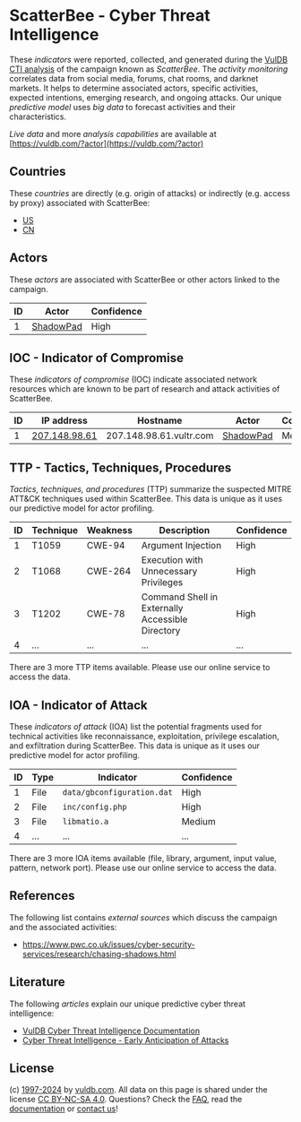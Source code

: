 # ScatterBee - Cyber Threat Intelligence

These _indicators_ were reported, collected, and generated during the [VulDB CTI analysis](https://vuldb.com/?kb.cti) of the campaign known as _ScatterBee_. The _activity monitoring_ correlates data from social media, forums, chat rooms, and darknet markets. It helps to determine associated actors, specific activities, expected intentions, emerging research, and ongoing attacks. Our unique _predictive model_ uses _big data_ to forecast activities and their characteristics.

_Live data_ and more _analysis capabilities_ are available at [https://vuldb.com/?actor](https://vuldb.com/?actor)

## Countries

These _countries_ are directly (e.g. origin of attacks) or indirectly (e.g. access by proxy) associated with ScatterBee:

* [US](https://vuldb.com/?country.us)
* [CN](https://vuldb.com/?country.cn)

## Actors

These _actors_ are associated with ScatterBee or other actors linked to the campaign.

ID | Actor | Confidence
-- | ----- | ----------
1 | [ShadowPad](https://vuldb.com/?actor.shadowpad) | High

## IOC - Indicator of Compromise

These _indicators of compromise_ (IOC) indicate associated network resources which are known to be part of research and attack activities of ScatterBee.

ID | IP address | Hostname | Actor | Confidence
-- | ---------- | -------- | ----- | ----------
1 | [207.148.98.61](https://vuldb.com/?ip.207.148.98.61) | 207.148.98.61.vultr.com | [ShadowPad](https://vuldb.com/?actor.shadowpad) | Medium

## TTP - Tactics, Techniques, Procedures

_Tactics, techniques, and procedures_ (TTP) summarize the suspected MITRE ATT&CK techniques used within ScatterBee. This data is unique as it uses our predictive model for actor profiling.

ID | Technique | Weakness | Description | Confidence
-- | --------- | -------- | ----------- | ----------
1 | T1059 | CWE-94 | Argument Injection | High
2 | T1068 | CWE-264 | Execution with Unnecessary Privileges | High
3 | T1202 | CWE-78 | Command Shell in Externally Accessible Directory | High
4 | ... | ... | ... | ...

There are 3 more TTP items available. Please use our online service to access the data.

## IOA - Indicator of Attack

These _indicators of attack_ (IOA) list the potential fragments used for technical activities like reconnaissance, exploitation, privilege escalation, and exfiltration during ScatterBee. This data is unique as it uses our predictive model for actor profiling.

ID | Type | Indicator | Confidence
-- | ---- | --------- | ----------
1 | File | `data/gbconfiguration.dat` | High
2 | File | `inc/config.php` | High
3 | File | `libmatio.a` | Medium
4 | ... | ... | ...

There are 3 more IOA items available (file, library, argument, input value, pattern, network port). Please use our online service to access the data.

## References

The following list contains _external sources_ which discuss the campaign and the associated activities:

* https://www.pwc.co.uk/issues/cyber-security-services/research/chasing-shadows.html

## Literature

The following _articles_ explain our unique predictive cyber threat intelligence:

* [VulDB Cyber Threat Intelligence Documentation](https://vuldb.com/?kb.cti)
* [Cyber Threat Intelligence - Early Anticipation of Attacks](https://www.scip.ch/en/?labs.20201022)

## License

(c) [1997-2024](https://vuldb.com/?kb.changelog) by [vuldb.com](https://vuldb.com/?kb.about). All data on this page is shared under the license [CC BY-NC-SA 4.0](https://creativecommons.org/licenses/by-nc-sa/4.0/). Questions? Check the [FAQ](https://vuldb.com/?kb.faq), read the [documentation](https://vuldb.com/?kb) or [contact us](https://vuldb.com/?contact)!
